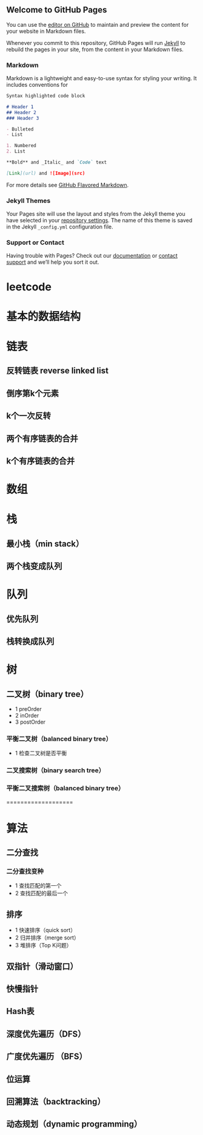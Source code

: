 ## Welcome to GitHub Pages

You can use the [editor on GitHub](https://github.com/cl7106786/lafeng.github.io/edit/main/docs/index.md) to maintain and preview the content for your website in Markdown files.

Whenever you commit to this repository, GitHub Pages will run [Jekyll](https://jekyllrb.com/) to rebuild the pages in your site, from the content in your Markdown files.

### Markdown

Markdown is a lightweight and easy-to-use syntax for styling your writing. It includes conventions for

```markdown
Syntax highlighted code block

# Header 1
## Header 2
### Header 3

- Bulleted
- List

1. Numbered
2. List

**Bold** and _Italic_ and `Code` text

[Link](url) and ![Image](src)
```

For more details see [GitHub Flavored Markdown](https://guides.github.com/features/mastering-markdown/).

### Jekyll Themes

Your Pages site will use the layout and styles from the Jekyll theme you have selected in your [repository settings](https://github.com/cl7106786/lafeng.github.io/settings). The name of this theme is saved in the Jekyll `_config.yml` configuration file.

### Support or Contact

Having trouble with Pages? Check out our [documentation](https://docs.github.com/categories/github-pages-basics/) or [contact support](https://github.com/contact) and we’ll help you sort it out.





# leetcode


# 基本的数据结构

# 链表
## 反转链表 reverse linked list
## 倒序第k个元素
## k个一次反转
## 两个有序链表的合并
## k个有序链表的合并

# 数组


# 栈
## 最小栈（min stack）
## 两个栈变成队列

# 队列

## 优先队列
## 栈转换成队列




# 树
## 二叉树（binary tree）
* 1 preOrder
* 2 inOrder
* 3 postOrder

### 平衡二叉树（balanced binary tree）
* 1 检查二叉树是否平衡



### 二叉搜索树（binary search tree）
### 平衡二叉搜索树（balanced binary tree）
===================
# 算法
## 二分查找
### 二分查找变种
* 1 查找匹配的第一个
* 2 查找匹配的最后一个

## 排序
* 1 快速排序（quick sort）
* 2 归并排序（merge sort）
* 3 堆排序（Top K问题）

## 双指针（滑动窗口）


## 快慢指针

## Hash表

## 深度优先遍历（DFS）

## 广度优先遍历 （BFS）

## 位运算

## 回溯算法（backtracking）

## 动态规划（dynamic programming）









    


